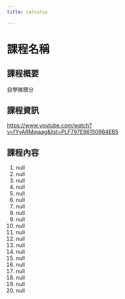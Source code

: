 ```yaml
---
title: calculus

---
```


# 課程名稱
## 課程概要
自學微積分

## 課程資訊
https://www.youtube.com/watch?v=fYyARMqiaag&list=PLF797E961509B4EB5



## 課程內容
1. null
2. null
3. null
4. null
5. null
6. null
7. null
8. null
9. null
10. null
11. null
12. null
13. null
14. null
15. null
16. null
17. null
18. null
19. null
20. null

